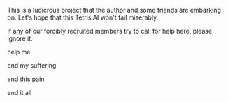This is a ludicrous project that the author and some friends are embarking on.
Let's hope that this Tetris AI won't fail miserably. 

If any of our forcibly recruited members try to call for help here, please ignore it.

help me

end my suffering

end this pain

end it all
